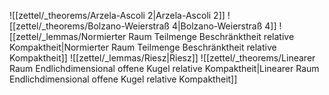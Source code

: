 ![[zettel/_theorems/Arzela-Ascoli 2|Arzela-Ascoli 2]]
![[zettel/_theorems/Bolzano-Weierstraß 4|Bolzano-Weierstraß 4]]
![[zettel/_lemmas/Normierter Raum Teilmenge Beschränktheit relative Kompaktheit|Normierter Raum Teilmenge Beschränktheit relative Kompaktheit]]
![[zettel/_lemmas/Riesz|Riesz]]
![[zettel/_theorems/Linearer Raum Endlichdimensional offene Kugel relative Kompaktheit|Linearer Raum Endlichdimensional offene Kugel relative Kompaktheit]]